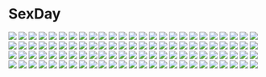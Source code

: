 # SexDay
![](https://konachan.com/image/aa40d8004826cccfd2c5c6a79320e955/Konachan.com%20-%20141216%20animal_ears%20brown_hair%20foxgirl%20gray_hair%20japanese_clothes%20original%20sakais3211%20snow%20snowman%20tail.jpg)
![](https://konachan.com/jpeg/8127d9261ed3fde19624fc7ccb06a1ed/Konachan.com%20-%2029945%20dark%20hazuki%20morioka_kouhei%20tsukuyomi_moon_phase.jpg)
![](https://konachan.com/jpeg/c076e639786fab050d667aab8e5c38ec/Konachan.com%20-%20256820%20black_hair%20bubbles%20close%20clouds%20green_eyes%20long_hair%20original%20sky%20sousou_%28sousouworks%29.jpg)
![](https://konachan.com/image/767d5b2b642aeb11bcdb43b6e852a2a7/Konachan.com%20-%20153138%20hug%20kirigaya_kazuto%20sunset%20sword_art_online%20tagme%20yuuki_asuna.jpg)
![](https://konachan.com/jpeg/549f5fb4786db902ad03b9335a9a7103/Konachan.com%20-%20154253%20ghost_in_the_shell%20ghost_in_the_shell%3A_stand_alone_complex%20laughing_man.jpg)
![](https://konachan.com/image/1e86817e484ef06fbe6febca9aa79c37/Konachan.com%20-%20257290%20animated%20anus%20ass%20bikini_top%20blonde_hair%20blue_eyes%20bow%20christmas%20exlic%20metroid%20nude%20penis%20ponytail%20pussy%20ribbons%20samus_aran%20sex%20signed%20uncensored.gif)
![](https://konachan.com/jpeg/ef93a0cc63f1cc2e9c45025e4981a4ce/Konachan.com%20-%20135900%20amanegi_hiroko%20breasts%20censored%20dildo%20furukage_yui%20game_cg%20masturbation%20nipples%20nude%20pubic_hair%20pussy%20pussy_juice%20wink.jpg)
![](https://konachan.com/image/c1d2b3c94dce35f8c38f9937c2030067/Konachan.com%20-%20134101%20akihira_fujinohara%20blue_hair%20green_eyes%20hat%20kawashiro_nitori%20short_hair%20touhou%20twintails.jpg)
![](https://konachan.com/image/f5f5d71a8b5a4950b8e4853f0b78a43b/Konachan.com%20-%2039028%20aqua_eyes%20aqua_hair%20hatsune_miku%20takunama%20thighhighs%20tie%20twintails%20vocaloid%20zettai_ryouiki.jpg)
![](https://konachan.com/image/83357e8f7fdf71ac89b4deb24fb885bc/Konachan.com%20-%20129074%20hinomaru_%28artist%29%20konpaku_youmu%20monochrome%20myon%20sword%20touhou%20weapon.jpg)
![](https://konachan.com/image/9d46fc138b38de0ecfe18cdebba537c2/Konachan.com%20-%206201%20asahina_mikuru%20guitar%20instrument%20suzumiya_haruhi%20suzumiya_haruhi_no_yuutsu.jpg)
![](https://konachan.com/image/4515839b1dd54dcba874bb3a01c85366/Konachan.com%20-%2015741%20breasts%20cleavage%20erect_nipples%20glasses%20g-on_riders%20white%20yayoi.jpg)
![](https://konachan.com/jpeg/c1ce78ab8622319e91ca8a192b4af015/Konachan.com%20-%20238925%20aliasing%20boots%20bow%20building%20clouds%20hat%20nagae_iku%20ryosios%20short_hair%20skirt%20sky%20touhou%20tree.jpg)
![](https://konachan.com/jpeg/cd5dd6e5c69db2bed92022982b2f17a3/Konachan.com%20-%20282417%20bed%20blue_eyes%20book%20brown_hair%20food%20grass%20kutsunohito%20magic%20original%20school_uniform%20short_hair%20skirt%20thighhighs%20wand%20water%20witch.jpg)
![](https://konachan.com/image/785c17324db4496a4ad8be5e4dfbf3f0/Konachan.com%20-%2075850%20bakemonogatari%20monogatari_%28series%29%20senjougahara_hitagi.jpg)
![](https://konachan.com/jpeg/89459dd89a28dd106c2910adeff9fbbc/Konachan.com%20-%2090101%20cordelia_glauca%20hercule_barton%20sherlock_shellingford%20tantei_opera_milky_holmes%20yuzurizaki_nero.jpg)
![](https://konachan.com/jpeg/1ed44532e8e1a2752449295265ad69fa/Konachan.com%20-%2094676%20animal_ears%20blush%20breasts%20brown_eyes%20inubashiri_momiji%20kazami_ryouya%20short_hair%20tail%20touhou%20underboob%20white_hair%20wolfgirl.jpg)
![](https://konachan.com/image/8f137160ba978b898caa96803038be02/Konachan.com%20-%2061116%20ass%20black_hair%20brown_eyes%20kaguyuzu%20love_plus%20panties%20ponytail%20school_uniform%20takane_manaka%20underwear%20white.jpg)
![](https://konachan.com/jpeg/25a081c1dde2f2cf524dbec2b0ee46c4/Konachan.com%20-%2081258%20brown_eyes%20brown_hair%20cigarette%20dress%20game_cg%20gothic%20kagome%20minakami_yuki%20necklace%20ponytail%20sky%20smoking%20subarashiki_hibi.jpg)
![](https://konachan.com/image/b4fec7e3a678c65f843339c39322784d/Konachan.com%20-%20222961%20long_hair%20moonlight_%28moonlighttu%29%20original%20rain%20school_uniform%20water%20watermark.jpg)
![](https://konachan.com/jpeg/aa769fb7a8db9aa238f54de808dddad8/Konachan.com%20-%20279147%20all_male%20bikini%20blonde_hair%20blush%20boots%20condom%20cr-r%20green_eyes%20male%20navel%20nijisanji%20nipples%20open_shirt%20short_hair%20swimsuit%20trap%20uzuki_kou%20waifu2x.jpg)
![](https://konachan.com/image/85b56f80632d0e488e69572014bc33dc/Konachan.com%20-%2046425%20polychromatic%20tengen_toppa_gurren_lagann%20yoko_littner.jpg)
![](https://konachan.com/jpeg/458ac39dcbc1a374538cdcb79dea6c7a/Konachan.com%20-%20183361%20breasts%20cameltoe%20kousaka_tamaki%20nipples%20thighhighs%20third-party_edit%20to_heart%20to_heart_2%20underwear%20white%20zekkyon.jpg)
![](https://konachan.com/image/51be2715ef014f7a109c6edaff12f6c7/Konachan.com%20-%20165477%20close%20daidou_%28demitasse%29%20touhoku_zunko%20vocaloid%20voiceroid.jpg)
![](https://konachan.com/jpeg/177a8daf2e74bd157a73967cf54ff6f2/Konachan.com%20-%20275666%20bell%20breasts%20dress%20forest%20futoshi_ame%20long_hair%20moon%20original%20ponytail%20see_through%20sky%20tree%20white_hair%20yellow_eyes.jpg)
![](https://konachan.com/jpeg/4bf576e248ecdcfc6512bb010cba33d1/Konachan.com%20-%20284658%20ass%20barefoot%20blonde_hair%20blue_eyes%20fate_grand_order%20fate_%28series%29%20jeanne_d%27arc_alter%20long_hair%20ruins%20throtem%20white_hair%20yellow_eyes.jpg)
![](https://konachan.com/image/21e9c12ecfbb9f5923579c5dee9fea38/Konachan.com%20-%20122503%20bacho%20barefoot%20flowers%20gray_hair%20katana%20konpaku_youmu%20myon%20red_eyes%20saigyouji_yuyuko%20short_hair%20sword%20touhou%20weapon.jpg)
![](https://konachan.com/image/2fec13c9ac03f03804682f672f9dd596/Konachan.com%20-%20100000%20blush%20cat_food_%28vocaloid%29%20fang%20green_hair%20hatsune_miku%20tail%20thighhighs%20vocaloid%20yellow_eyes.jpg)
![](https://konachan.com/image/4bd9c4c12acee0723a6e13bed8eb335c/Konachan.com%20-%20239871%20bed%20black_hair%20bra%20breasts%20fang%20gray_hair%20idolmaster%20kneehighs%20long_hair%20navel%20nipples%20panties%20red_eyes%20red_hair%20short_hair%20thighhighs%20underwear.jpg)
![](https://konachan.com/jpeg/78d81776533d1f7258ce60bf1ac924c9/Konachan.com%20-%20272535%20animal_ears%20autumn%20clouds%20foxgirl%20leaves%20long_hair%20original%20red_eyes%20scarf%20shiro_youduki%20skirt%20tail%20thighhighs%20tree%20white_hair%20zettai_ryouiki.jpg)
![](https://konachan.com/jpeg/1712eda3bdda1bd7fe50e70e1b5b0836/Konachan.com%20-%2096702%20blonde_hair%20green_eyes%20natsume_eri%20panties%20school_uniform%20underwear%20wings.jpg)
![](https://konachan.com/image/91cae16a299d1df69070531fc0a0069e/Konachan.com%20-%20135919%20xiamianliele.jpg)
![](https://konachan.com/jpeg/9ca478f2c016296ee21c712092c4e712/Konachan.com%20-%20198258%20akame_ga_kill%21%20black_hair%20blue_hair%20breasts%20brown_hair%20censored%20esdeath%20group%20hat%20hewsack%20kanzaki_kaori%20long_hair%20male%20open_shirt%20ponytail%20shorts.jpg)
![](https://konachan.com/image/e8208d0002fdcc0aa2288aa449a8ac3a/Konachan.com%20-%20107196%20hatsune_miku%20vocaloid.jpg)
![](https://konachan.com/image/bd4e5578145dc5da838920aadbbeb877/Konachan.com%20-%2010677%20card_captor_sakura%20kinomoto_sakura.jpg)
![](https://konachan.com/jpeg/09b2a246374acc3040cee740995f63f3/Konachan.com%20-%2067944%202girls%20blush%20garter_belt%20loli%20lolita_fashion%20panties%20scan%20thighhighs%20tinkle%20underwear.jpg)
![](https://konachan.com/jpeg/93f2fe5fa934a12cbf9e7bc614fee907/Konachan.com%20-%20240554%202girls%20aqua_eyes%20black_hair%20blonde_hair%20headband%20kasumigaoka_utaha%20long_hair%20pantyhose%20pasdar%20red_eyes%20school_uniform%20skirt%20white.jpg)
![](https://konachan.com/image/43c83020e071e951c08197fb2ab0f5d1/Konachan.com%20-%20187584%20aqua_eyes%20blonde_hair%20blush%20flowers%20hatachi%20headband%20no_bra%20original%20school_uniform%20see_through%20short_hair%20skirt%20sunflower%20wet.jpg)
![](https://konachan.com/image/19ae54b086d7405f1251cffad5313d19/Konachan.com%20-%20297272%20gun%20jun_%285455454541%29%20original%20tom_clancy%27s_the_division%20weapon.jpg)
![](https://konachan.com/jpeg/095693420784219cce0bb0cb1396f5ac/Konachan.com%20-%20187424%20aimai_renai%20blonde_hair%20blush%20bra%20game_cg%20kiss%20long_hair%20navel%20nopan%20saeki_minami%20satofuji_masato%20underwear.jpg)
![](https://konachan.com/image/e51a8a9d2610b43de4dfe28b869e1d34/Konachan.com%20-%20166863%20blonde_hair%20blue_eyes%20braids%20long_hair%20rahwia%20seeu%20signed%20skirt%20thighhighs%20vocaloid.jpg)
![](https://konachan.com/image/843bd5d98f5bfd59898c9c4cdd8730bb/Konachan.com%20-%2064118%20bandage%20blonde_hair%20boots%20cape%20cloud_strife%20final_fantasy%20final_fantasy_vii%20gloves%20gray_hair%20long_hair%20sephiroth%20short_hair%20sword%20weapon%20wings.jpg)
![](https://konachan.com/image/82c9c71aabc067b8311cc5dbc347229d/Konachan.com%20-%2033321%20azuki_%28munekyun_heart_de_koishiteru%29%20munekyun_heart_de_koishiteru%20tagme.jpg)
![](https://konachan.com/image/070b6e1488d01d5c5607508dbade52f6/Konachan.com%20-%2070023%20blonde_hair%20blue_eyes%20blush%20fang%20kagamine_rin%20ribbons%20short_hair%20skirt%20thighhighs%20vocaloid%20wink.jpg)
![](https://konachan.com/image/712c174f0d8cc2ad4922a0c36d9128ad/Konachan.com%20-%20150017%20aqua_eyes%20aqua_hair%20barefoot%20hatsune_miku%20long_hair%20loundraw%20navel%20vocaloid.jpg)
![](https://konachan.com/image/9ebd237dbd99b7e362d0873d8a0d9630/Konachan.com%20-%20104189%20black%20dress%20espgaluda%20onaya_masakazu%20seseri%20weapon%20wings.jpg)
![](https://konachan.com/image/4decf2faa6b2865da39679993c10cfc4/Konachan.com%20-%20280394%20aircraft%20bikini%20blonde_hair%20blue_eyes%20bow%20breasts%20combat_vehicle%20girly_air_force%20long_hair%20pink_hair%20ponytail%20sakakibara_taiga%20scan%20swimsuit.jpg)
![](https://konachan.com/image/8b9f67d1873e3a3eb6424ebb7f476473/Konachan.com%20-%20303581%20animal_ears%20ass%20blue_eyes%20blue_hair%20long_hair%20original%20panties%20shirt%20tail%20thighhighs%20underwear%20zizi_%28zz22%29.jpg)
![](https://konachan.com/image/03dea167f2b31b400750633e875221c2/Konachan.com%20-%20158794%20blue_eyes%20green_hair%20hello_kitty_%28character%29%20sanrio%20twintails%20zeco%20zoom_layer.jpg)
![](https://konachan.com/jpeg/f752cf86629c69d1833823146ed6d4f4/Konachan.com%20-%20293080%20animal%20bat%20blush%20bow%20breasts%20building%20cameltoe%20candy%20city%20clouds%20fang%20fire%20halloween%20lollipop%20moon%20night%20original%20pumpkin%20red_eyes%20sky%20tree%20waifu2x.jpg)
![](https://konachan.com/jpeg/99230c77c8da4dbe644998190745c4d0/Konachan.com%20-%2090441%20black_hair%20breasts%20game_cg%20hachimori_hinoto%20long_hair%20nipples%20orange_memories%20purple_software%20topless.jpg)
![](https://konachan.com/jpeg/a4e34bc03173872760b18af28866c752/Konachan.com%20-%20163590%202girls%20animal_ears%20beach%20blonde_hair%20blue_eyes%20blush%20flat_chest%20loli%20mumumumu%20original%20ponytail%20purple_eyes%20purple_hair%20school_swimsuit%20swimsuit%20tail.jpg)
![](https://konachan.com/image/cd02a8741306ee65e434f233a9d65265/Konachan.com%20-%2044451%20asahina_mikuru%20chinese_clothes%20chinese_dress%20group%20itou_noiji%20koizumi_itsuki%20kyon%20maid%20male%20nagato_yuki%20scan%20suzumiya_haruhi.jpg)
![](https://konachan.com/image/46c9982820cc05f8b43e29e566cc7476/Konachan.com%20-%20142952%20aegis%20narukami_yuu%20persona%20persona_4.jpg)
![](https://konachan.com/jpeg/251fde12b1024e2e03aba10e517fbd50/Konachan.com%20-%20270661%20asui_tsuyu%20black_eyes%20black_hair%20bodysuit%20boots%20breasts%20cameltoe%20clouds%20grass%20logo%20long_hair%20nanoless%20skintight%20sky%20thighhighs%20waifu2x%20watermark.jpg)
![](https://konachan.com/image/cb0ed5877a5ee6614ce3c9ab9fe673a2/Konachan.com%20-%2043104%202girls%20beach%20breasts%20katase_yuki%20mizuiro%20nipples%20nude%20pussy%20third-party_edit%20uncensored.jpg)
![](https://konachan.com/jpeg/aeae0b478b5aa346e2a6e3d80cf39d30/Konachan.com%20-%20149765%20game_cg%20navel_%28company%29%20sakurakouji_luna%20suzuhira_hiro%20tsuki_ni_yorisou_otome_no_sahou.jpg)
![](https://konachan.com/jpeg/5e94214cdfb50480c9e72d92d646bf83/Konachan.com%20-%2039375%20akitsu_%28sekirei%29%20sekirei%20vector.jpg)
![](https://konachan.com/image/2f90561a4a9b297e78f146f513ffc189/Konachan.com%20-%20243410%20clouds%20mclelun%20nobody%20original%20scenic%20sky%20sunset%20watermark.jpg)
![](https://konachan.com/jpeg/0697bae5eb63704f33740f3b3c84e815/Konachan.com%20-%20190476%20anal%20animal_ears%20anus%20blush%20breasts%20dildo%20nipples%20panties%20pussy%20pussy_juice%20schelz%20spread_pussy%20tail%20thighhighs%20uncensored%20underwear%20white.jpg)
![](https://konachan.com/jpeg/d50bd04e0e7707e0df46c4f1b377b75e/Konachan.com%20-%20163185%20breasts%20cleavage%20fiorelia_inbrulia%20mercuria%20mitsumomo_mamu%20open_shirt%20panties%20scan%20see_through%20striped_panties%20thighhighs%20underwear%20wet.jpg)
![](https://konachan.com/image/71c45e62c3ee7e34f152426f8cfd0c3c/Konachan.com%20-%20218453%20blue_hair%20dress%20evandragon%20fang%20hat%20moon%20parody%20red_eyes%20remilia_scarlet%20sailor_moon%20short_hair%20touhou%20vampire%20wings%20wristwear.jpg)
![](https://konachan.com/image/2232e0a30fbe4fad5172fa340fe7405f/Konachan.com%20-%20187071%20aircraft%20anthropomorphism%20bicolored_eyes%20boyogo%20cape%20combat_vehicle%20gloves%20gray_hair%20headdress%20kantai_collection%20long_hair%20staff.jpg)
![](https://konachan.com/jpeg/6202bc1be334f8d1155f9d319dbf2b3d/Konachan.com%20-%20280453%20black%20black_hair%20blue_eyes%20blush%20choker%20dress%20long_hair%20original%20planet%20ribbons%20silence_girl%20stars%20waifu2x%20wristwear.jpg)
![](https://konachan.com/jpeg/714323bd49721d1f13c18a24d694e9ca/Konachan.com%20-%20293405%20bath%20blonde_hair%20blush%20breasts%20dark_skin%20game_cg%20hamashima_shigeo%20long_hair%20navel%20nipples%20nude%20orc_soft%20purple_eyes%20shiina_chieri.jpg)
![](https://konachan.com/image/5267c63acc7d5016b9cbaef75b747d83/Konachan.com%20-%2027648%20marina_ismail%20mobile_suit_gundam%20mobile_suit_gundam_00%20setsuna_f_seiei.jpg)
![](https://konachan.com/image/97085c3ca04575fd434ae6b2698dc854/Konachan.com%20-%20190612%202girls%20blush%20breast_hold%20brown_hair%20katagiri_hinata%20limlisha%20madan_no_ou_to_vanadis%20panties%20topless%20translation_request%20underwear.jpg)
![](https://konachan.com/jpeg/521b171ff5faf6b86edb3d3e615bf720/Konachan.com%20-%20294863%20blush%20bow%20brown_hair%20campus%20chidori_hinano%20dress%20game_cg%20lolita_fashion%20long_hair%20pantyhose%20purple_eyes%20rubi-sama.jpg)
![](https://konachan.com/jpeg/6a7483ff070be03f8b4eb193380efe2e/Konachan.com%20-%2057262%20kanou_seia%20stellar_theater%20suzuhira_hiro.jpg)
![](https://konachan.com/jpeg/76635cc5da540aa59851c1b9c57293e9/Konachan.com%20-%20222487%20airship%20black_hair%20blonde_hair%20boat%20clouds%20grass%20makoto12%20male%20original%20pantyhose%20sunset%20tree%20twins%20water%20weapon.jpg)
![](https://konachan.com/image/62e65a0add61f64a217f9b4b8234e7a8/Konachan.com%20-%20120155%20chinese_clothes%20chinese_dress%20clouds%20dress%20horns%20long_hair%20original%20sky%20tagme%20white_hair%20zero_gyakuten.jpg)
![](https://konachan.com/image/bfb038122f6941750990bac5b9092520/Konachan.com%20-%20105318%20bandage%20taito%20vocaloid.jpg)
![](https://konachan.com/image/d2edecb357b702a6178790360bb4ce78/Konachan.com%20-%20159160%20aqua_eyes%20eren_jaeger%20shingeki_no_kyojin%20shirano%20sword%20weapon.jpg)
![](https://konachan.com/image/7fdcccb99509f42cb28f1dcb0486b837/Konachan.com%20-%20194717%20all_male%20eyepatch%20jjune%20kaneki_ken%20male%20mask%20red_eyes%20short_hair%20tokyo_ghoul%20watermark%20white_hair.jpg)
![](https://konachan.com/jpeg/e9a44ff1578201647fd58842da566f49/Konachan.com%20-%20215328%20anthropomorphism%20breasts%20eyepatch%20gloves%20handjob%20kantai_collection%20panties%20penis%20short_hair%20thighhighs%20underwear%20wa_%28genryusui%29%20yellow_eyes.jpg)
![](https://konachan.com/jpeg/541480ea5fe0bc70899ed5c984ec9a5d/Konachan.com%20-%20163783%20gumi%20tang_elen%20vocaloid.jpg)
![](https://konachan.com/image/0fc9fc600e496df88eb36a4641e16b3b/Konachan.com%20-%2083365%20anus%20ass%20ass_grab%20censored%20fujirin%20love_plus%20nopan%20pussy%20takane_manaka%20urine.jpg)
![](https://konachan.com/image/f6e753ba80b36b5e6a1a87e0a7ea1cf5/Konachan.com%20-%20134759%20apricot_cherry%20black_hair%20blush%20game_cg%20long_hair%20oshirikko_venus%20panties%20school_uniform%20skirt%20thighhighs%20toma_%28asagayatei%29%20underwear%20upskirt.jpg)
![](https://konachan.com/jpeg/cdfb668d4b4c6064ca52ab467a4942d1/Konachan.com%20-%20174006%20bra%20green_eyes%20long_hair%20mitoko_%28tsuchikure%29%20open_shirt%20original%20panties%20ponytail%20popsicle%20thighhighs%20underwear%20white%20white_hair.jpg)
![](https://konachan.com/image/3c8eb51f453511797e41ca7ff3c759e1/Konachan.com%20-%20172411%20akiyama_mio%20black_eyes%20black_hair%20breasts%20k-on%21%20long_hair%20navel%20nipples%20nude%20pussy%20rm%20uncensored.jpg)
![](https://konachan.com/image/42a54b9d650e36b9dbc9375ce7ff835d/Konachan.com%20-%2044175%20erica_hartmann%20school_swimsuit%20strike_witches%20swimsuit.jpg)
![](https://konachan.com/image/ab59c6f46fcb500b09d6d01c22107736/Konachan.com%20-%20230103%20blush%20building%20city%20clouds%20dress%20group%20heart%20ifnil%20loli%20long_hair%20original%20ponytail%20red_eyes%20robot%20shoujo_ai%20signed%20sky%20stars%20tree%20twintails.jpg)
![](https://konachan.com/jpeg/397b1b51103f379a97e737089dddf255/Konachan.com%20-%20147687%20blueman%20cherry_blossoms%20fan%20flowers%20katana%20saigyouji_yuyuko%20shameimaru_aya%20sword%20touhou%20weapon.jpg)
![](https://konachan.com/image/0dd698aa2c59334c9ab8e31c812dafe7/Konachan.com%20-%20179508%20cape%20dragon%20fire%20original%20paradise_%28pffk%29%20pixiv_fantasia%20swd3e2%20sword%20thighhighs%20weapon.jpg)
![](https://konachan.com/image/f06a4edf5425e3a93d8cf6448418902d/Konachan.com%20-%20165532%20blonde_hair%20crying%20flandre_scarlet%20hat%20moon%20rain%20tears%20touhou%20ugume%20vampire%20water%20wings.jpg)
![](https://konachan.com/image/0544ec50974ecebae2d70a5dc6b123bd/Konachan.com%20-%20143617%20anus%20blush%20censored%20close%20cunnilingus%20haguhagu%20inaba_himeko%20kokoro_connect%20male%20pussy%20pussy_juice%20spread_legs%20spread_pussy%20yaegashi_taichi.jpg)
![](https://konachan.com/jpeg/d25fa8eafbc5a407da1800f3d516f1ae/Konachan.com%20-%20245841%20anus%20ass%20blue_hair%20breasts%20censored%20game_cg%20penis%20pussy%20sex%20short_hair%20tomohiro_kai%20ubai_%7Ehito_no_onna_urimasu%7E%20utsugi_tsubaki.jpg)
![](https://konachan.com/image/965c7e1a58253d430aee5cc756177b3d/Konachan.com%20-%2027945%20hanachirasu%20nitroplus.jpg)
![](https://konachan.com/image/84b36abc3810237378884cb33559cb12/Konachan.com%20-%20258187%202girls%20azur_lane%20brown_eyes%20brown_hair%20building%20chinese_clothes%20chinese_dress%20loli%20purple_eyes%20purple_hair%20ribbons%20tagme_%28artist%29%20thighhighs%20twintails.jpg)
![](https://konachan.com/jpeg/317b01e026cf2b95d623d745bc6f0874/Konachan.com%20-%20193286%20blue_eyes%20blue_hair%20blush%20bow%20brown_hair%20gloves%20haruken%20long_hair%20navel%20orange_hair%20ponytail%20red_eyes%20short_hair%20skirt%20sonoda_umi%20yellow_eyes.jpg)
![](https://konachan.com/image/071e03e1aa6c72723319be26e33e3a18/Konachan.com%20-%2047693%20chaos%3Bhead%20mitsumi_sasaki%20nishijou_nanami%20valentine.jpg)
![](https://konachan.com/image/8a2c4fe8fa5cef7b57a243e15d53230a/Konachan.com%20-%2059258%20hatsune_miku%20vocaloid.jpg)
![](https://konachan.com/jpeg/f0843ea92944d57f244e069a9bc56427/Konachan.com%20-%20158038%20ass%20blush%20breasts%20brown_hair%20cameltoe%20cum%20game_cg%20hapymaher%20koku%20nipples%20panties%20purple_software%20toriumi_arisu%20underwear.jpg)
![](https://konachan.com/image/9e0a23394c7fbf8eecad0ea11f72c9bc/Konachan.com%20-%20266319%202girls%20aki_minoriko%20aki_shizuha%20dark%20dress%20flowers%20forest%20hat%20orange_hair%20rain%20red_eyes%20roke_%28taikodon%29%20short_hair%20touhou%20tree%20umbrella%20water.jpg)
![](https://konachan.com/image/583e13cb26a0768c2140564c36066dd6/Konachan.com%20-%2048422%20asahina_mikuru%20kyon%20male%20nishiya_futoshi%20scan%20school_uniform%20sleeping%20suzumiya_haruhi_no_yuutsu.jpg)
![](https://konachan.com/image/86bbc8618fdecb1c850eef703b89583f/Konachan.com%20-%2058470%20clannad%20fujibayashi_ryou.jpg)
![](https://konachan.com/jpeg/eaf263e48fbb5949c4f7fa642c33ba00/Konachan.com%20-%2089870%20aqua_eyes%20clouds%20furukawa_yui%20game_cg%20kuroya_shinobu%20panties%20pantyhose%20school_uniform%20sky%20trumple%20underwear%20ushinawareta_mirai_wo_motomete.jpg)
![](https://konachan.com/image/5f4d27cf1b40ed5854ac01ada3b2ebbb/Konachan.com%20-%20138372%20bicolored_eyes%20brown_hair%20dress%20long_hair%20rozen_maiden%20suiseiseki%20tousen.jpg)
![](https://konachan.com/image/925cea18fb87b49e12a0a93b17cd41eb/Konachan.com%20-%20188868%20animal%20bird%20brown_hair%20clouds%20fish%20kuchibiru_%28lipblue%29%20male%20original%20scenic%20short_hair%20sky%20tree%20water.jpg)
![](https://konachan.com/jpeg/f0d131be9f7376a1f01610c71a918c9d/Konachan.com%20-%20220884%20barefoot%20brown_eyes%20brown_hair%20drink%20gray%20long_hair%20school_uniform%20stockings%20suisen%20tagme_%28artist%29%20third-party_edit%20tie%20waifu2x%20white.jpg)
